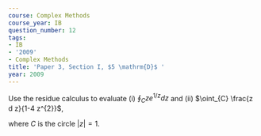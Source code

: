 ```yaml
---
course: Complex Methods
course_year: IB
question_number: 12
tags:
- IB
- '2009'
- Complex Methods
title: 'Paper 3, Section I, $5 \mathrm{D}$ '
year: 2009
---
```




Use the residue calculus to evaluate
(i) $\oint_{C} z e^{1 / z} d z$ and
(ii) $\oint_{C} \frac{z d z}{1-4 z^{2}}$,

where $C$ is the circle $|z|=1$.